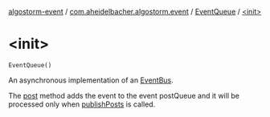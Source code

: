 [algostorm-event](../../index.md) / [com.aheidelbacher.algostorm.event](../index.md) / [EventQueue](index.md) / [&lt;init&gt;](.)

# &lt;init&gt;

`EventQueue()`

An asynchronous implementation of an [EventBus](../-event-bus/index.md).

The [post](post.md) method adds the event to the event postQueue and it will be processed
only when [publishPosts](publish-posts.md) is called.

